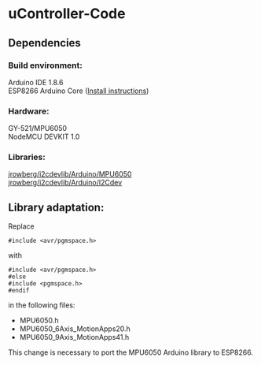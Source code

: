 # uController-Code

## Dependencies

### Build environment:
Arduino IDE 1.8.6  
ESP8266 Arduino Core ([Install instructions](https://arduino-esp8266.readthedocs.io/en/latest/installing.html))

### Hardware:
GY-521/MPU6050  
NodeMCU DEVKIT 1.0

### Libraries:
[jrowberg/i2cdevlib/Arduino/MPU6050](https://github.com/jrowberg/i2cdevlib/tree/master/Arduino/MPU6050)  
[jrowberg/i2cdevlib/Arduino/I2Cdev](https://github.com/jrowberg/i2cdevlib/tree/master/Arduino/I2Cdev)

## Library adaptation:
Replace
```
#include <avr/pgmspace.h>
```
with
```
#include <avr/pgmspace.h>
#else
#include <pgmspace.h>
#endif
```
in the following files: 
* MPU6050.h
* MPU6050_6Axis_MotionApps20.h
* MPU6050_9Axis_MotionApps41.h

This change is necessary to port the MPU6050 Arduino library to ESP8266.
